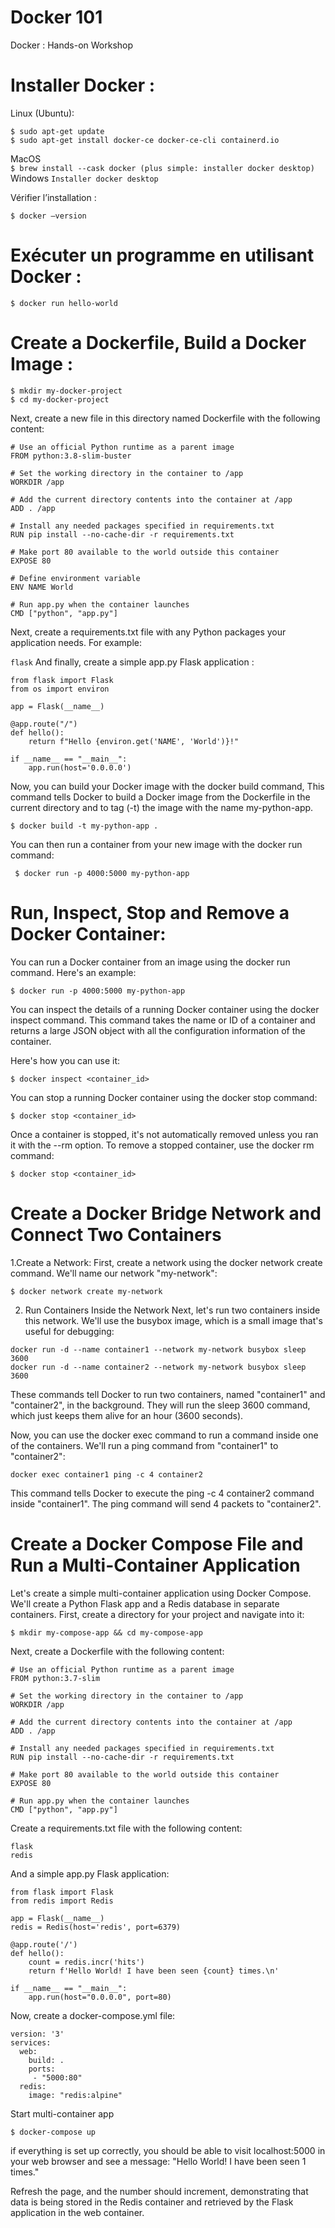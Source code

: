 # Docker 101

Docker : Hands-on Workshop 
 
# Installer Docker : 

Linux (Ubuntu):  
```
$ sudo apt-get update 
$ sudo apt-get install docker-ce docker-ce-cli containerd.io 
```
MacOS  
```$ brew install --cask docker (plus simple: installer docker desktop) ```
Windows 
```Installer docker desktop ```
 
Vérifier l’installation : 

```$ docker –version ```

# Exécuter un programme en utilisant Docker :

```$ docker run hello-world ```
# Create a Dockerfile, Build a Docker Image : 

```
$ mkdir my-docker-project 
$ cd my-docker-project 
```

Next, create a new file in this directory named Dockerfile with the following content: 

```
# Use an official Python runtime as a parent image 
FROM python:3.8-slim-buster 
  
# Set the working directory in the container to /app 
WORKDIR /app 
  
# Add the current directory contents into the container at /app 
ADD . /app 
  
# Install any needed packages specified in requirements.txt 
RUN pip install --no-cache-dir -r requirements.txt 
  
# Make port 80 available to the world outside this container 
EXPOSE 80 
  
# Define environment variable 
ENV NAME World 
  
# Run app.py when the container launches 
CMD ["python", "app.py"] 
```
Next, create a requirements.txt file with any Python packages your application needs. For example:

```flask```
And finally, create a simple app.py Flask application : 
``` 
from flask import Flask 
from os import environ 
  
app = Flask(__name__) 
  
@app.route("/") 
def hello(): 
    return f"Hello {environ.get('NAME', 'World')}!" 
  
if __name__ == "__main__": 
    app.run(host='0.0.0.0') 
```

Now, you can build your Docker image with the docker build command, 
This command tells Docker to build a Docker image from the Dockerfile in the current directory and to tag (-t) the image with the name my-python-app.

```$ docker build -t my-python-app . ```

You can then run a container from your new image with the docker run command:

``` $ docker run -p 4000:5000 my-python-app```


# Run, Inspect, Stop and Remove a Docker Container:
You can run a Docker container from an image using the docker run command. Here's an example:

```
$ docker run -p 4000:5000 my-python-app
```
You can inspect the details of a running Docker container using the docker inspect command.
This command takes the name or ID of a container and returns a large JSON object with all the configuration information of the container.

Here's how you can use it:

``` $ docker inspect <container_id> ```

You can stop a running Docker container using the docker stop command:

``` $ docker stop <container_id> ```

Once a container is stopped, it's not automatically removed unless you ran it with the --rm option. To remove a stopped container, use the docker rm command:

``` $ docker stop <container_id> ```


# Create a Docker Bridge Network and Connect Two Containers

1.Create a Network: First, create a network using the docker network create command. We'll name our network "my-network":

``` 
$ docker network create my-network
```

2. Run Containers Inside the Network
Next, let's run two containers inside this network. We'll use the busybox image, which is a small image that's useful for debugging:

```
docker run -d --name container1 --network my-network busybox sleep 3600
docker run -d --name container2 --network my-network busybox sleep 3600
```

These commands tell Docker to run two containers, named "container1" and "container2", in the background. 
They will run the sleep 3600 command, which just keeps them alive for an hour (3600 seconds).

Now, you can use the docker exec command to run a command inside one of the containers. We'll run a ping command from "container1" to "container2":

```
docker exec container1 ping -c 4 container2
```

This command tells Docker to execute the ping -c 4 container2 command inside "container1". The ping command will send 4 packets to "container2".

# Create a Docker Compose File and Run a Multi-Container Application

Let's create a simple multi-container application using Docker Compose. We'll create a Python Flask app and a Redis database in separate containers.
First, create a directory for your project and navigate into it:

``` $ mkdir my-compose-app && cd my-compose-app ```

Next, create a Dockerfile with the following content:

``` 
# Use an official Python runtime as a parent image
FROM python:3.7-slim

# Set the working directory in the container to /app
WORKDIR /app

# Add the current directory contents into the container at /app
ADD . /app

# Install any needed packages specified in requirements.txt
RUN pip install --no-cache-dir -r requirements.txt

# Make port 80 available to the world outside this container
EXPOSE 80

# Run app.py when the container launches
CMD ["python", "app.py"]

``` 

Create a requirements.txt file with the following content:

``` 
flask
redis
```

And a simple app.py Flask application:

```  
from flask import Flask
from redis import Redis

app = Flask(__name__)
redis = Redis(host='redis', port=6379)

@app.route('/')
def hello():
    count = redis.incr('hits')
    return f'Hello World! I have been seen {count} times.\n'

if __name__ == "__main__":
    app.run(host="0.0.0.0", port=80)

```

Now, create a docker-compose.yml file:

``` 
version: '3'
services:
  web:
    build: .
    ports:
     - "5000:80"
  redis:
    image: "redis:alpine"
```

Start multi-container app

```$ docker-compose up ```

if everything is set up correctly, you should be able to visit localhost:5000 in your web browser and see a message: "Hello World! I have been seen 1 times."

Refresh the page, and the number should increment, demonstrating that data is being stored in the Redis container and retrieved by the Flask application in the web container.
